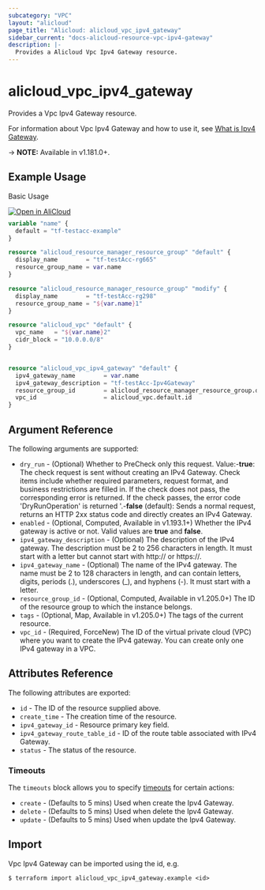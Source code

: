 ```yaml
---
subcategory: "VPC"
layout: "alicloud"
page_title: "Alicloud: alicloud_vpc_ipv4_gateway"
sidebar_current: "docs-alicloud-resource-vpc-ipv4-gateway"
description: |-
  Provides a Alicloud Vpc Ipv4 Gateway resource.
---
```


# alicloud_vpc_ipv4_gateway

Provides a Vpc Ipv4 Gateway resource. 

For information about Vpc Ipv4 Gateway and how to use it, see [What is Ipv4 Gateway](https://www.alibabacloud.com/help/en/virtual-private-cloud/latest/createipv4gateway).

-> **NOTE:** Available in v1.181.0+.

## Example Usage

Basic Usage

<div style="display: block;margin-bottom: 40px;"><div class="oics-button" style="float: right;position: absolute;margin-bottom: 10px;">
  <a href="https://api.aliyun.com/terraform?resource=alicloud_vpc_ipv4_gateway&exampleId=94047563-35ae-6bfc-0c14-1599a9e9b84fc431a5d3&activeTab=example&spm=docs.r.vpc_ipv4_gateway.0.9404756335&intl_lang=EN_US" target="_blank">
    <img alt="Open in AliCloud" src="https://img.alicdn.com/imgextra/i1/O1CN01hjjqXv1uYUlY56FyX_!!6000000006049-55-tps-254-36.svg" style="max-height: 44px; max-width: 100%;">
  </a>
</div></div>

```terraform
variable "name" {
  default = "tf-testacc-example"
}

resource "alicloud_resource_manager_resource_group" "default" {
  display_name        = "tf-testAcc-rg665"
  resource_group_name = var.name
}

resource "alicloud_resource_manager_resource_group" "modify" {
  display_name        = "tf-testAcc-rg298"
  resource_group_name = "${var.name}1"
}

resource "alicloud_vpc" "default" {
  vpc_name   = "${var.name}2"
  cidr_block = "10.0.0.0/8"
}


resource "alicloud_vpc_ipv4_gateway" "default" {
  ipv4_gateway_name        = var.name
  ipv4_gateway_description = "tf-testAcc-Ipv4Gateway"
  resource_group_id        = alicloud_resource_manager_resource_group.default.id
  vpc_id                   = alicloud_vpc.default.id
}
```

## Argument Reference

The following arguments are supported:
* `dry_run` - (Optional) Whether to PreCheck only this request. Value:-**true**: The check request is sent without creating an IPv4 Gateway. Check items include whether required parameters, request format, and business restrictions are filled in. If the check does not pass, the corresponding error is returned. If the check passes, the error code 'DryRunOperation' is returned '.-**false** (default): Sends a normal request, returns an HTTP 2xx status code and directly creates an IPv4 Gateway.
* `enabled` - (Optional, Computed, Available in v1.193.1+) Whether the IPv4 gateway is active or not. Valid values are **true** and **false**.
* `ipv4_gateway_description` - (Optional) The description of the IPv4 gateway. The description must be 2 to 256 characters in length. It must start with a letter but cannot start with http:// or https://.
* `ipv4_gateway_name` - (Optional) The name of the IPv4 gateway. The name must be 2 to 128 characters in length, and can contain letters, digits, periods (.), underscores (_), and hyphens (-). It must start with a letter.
* `resource_group_id` - (Optional, Computed, Available in v1.205.0+) The ID of the resource group to which the instance belongs.
* `tags` - (Optional, Map, Available in v1.205.0+) The tags of the current resource.
* `vpc_id` - (Required, ForceNew) The ID of the virtual private cloud (VPC) where you want to create the IPv4 gateway. You can create only one IPv4 gateway in a VPC.



## Attributes Reference

The following attributes are exported:
* `id` - The ID of the resource supplied above.
* `create_time` - The creation time of the resource.
* `ipv4_gateway_id` - Resource primary key field.
* `ipv4_gateway_route_table_id` - ID of the route table associated with IPv4 Gateway.
* `status` - The status of the resource.

### Timeouts

The `timeouts` block allows you to specify [timeouts](https://www.terraform.io/docs/configuration-0-11/resources.html#timeouts) for certain actions:
* `create` - (Defaults to 5 mins) Used when create the Ipv4 Gateway.
* `delete` - (Defaults to 5 mins) Used when delete the Ipv4 Gateway.
* `update` - (Defaults to 5 mins) Used when update the Ipv4 Gateway.

## Import

Vpc Ipv4 Gateway can be imported using the id, e.g.

```shell
$ terraform import alicloud_vpc_ipv4_gateway.example <id>
```